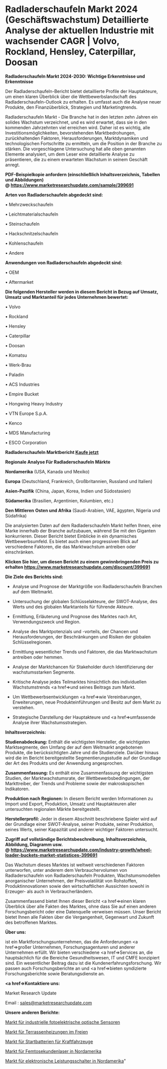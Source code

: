 # Radladerschaufeln Markt 2024 (Geschäftswachstum) Detaillierte Analyse der aktuellen Industrie mit wachsender CAGR | Volvo, Rockland, Hensley, Caterpillar, Doosan

<strong>Radladerschaufeln Markt 2024-2030: Wichtige Erkenntnisse und Erkenntnisse</strong>

Der Radladerschaufeln-Bericht bietet detaillierte Profile der Hauptakteure, um einen klaren Überblick über die Wettbewerbslandschaft des Radladerschaufeln-Outlook zu erhalten. Es umfasst auch die Analyse neuer Produkte, den Finanzüberblick, Strategien und Marketingtrends.

Radladerschaufeln Markt - Die Branche hat in den letzten zehn Jahren ein solides Wachstum verzeichnet, und es wird erwartet, dass sie in den kommenden Jahrzehnten viel erreichen wird. Daher ist es wichtig, alle Investitionsmöglichkeiten, bevorstehenden Marktbedrohungen, zurückhaltenden Faktoren, Herausforderungen, Marktdynamiken und technologischen Fortschritte zu ermitteln, um die Position in der Branche zu stärken. Die vorgeschlagene Untersuchung hat alle oben genannten Elemente analysiert, um dem Leser eine detaillierte Analyse zu präsentieren, die zu einem erwarteten Wachstum in seinem Geschäft anregt.

<strong><b>PDF-Beispielkopie anfordern (einschließlich Inhaltsverzeichnis, Tabellen und Abbildungen) @ </b></strong><strong><a href=https://www.marketresearchupdate.com/sample/399691><strong>https://www.marketresearchupdate.com/sample/399691</u></a></strong></strong>

<strong>Arten von Radladerschaufeln abgedeckt sind:</strong>

• Mehrzweckschaufeln

• Leichtmaterialschaufeln

• Steinschaufeln

• Hackschnitzelschaufeln

• Kohlenschaufeln

• Andere

<strong>Anwendungen von Radladerschaufeln abgedeckt sind:</strong>

• OEM

• Aftermarket

<strong>Die folgenden Hersteller werden in diesem Bericht in Bezug auf Umsatz, Umsatz und Marktanteil für jedes Unternehmen bewertet:</strong>

• Volvo

• Rockland

• Hensley

• Caterpillar

• Doosan

• Komatsu

• Werk-Brau

• Paladin

• ACS Industries

• Empire Bucket

• Hongwing Heavy Industry

• VTN Europe S.p.A.

• Kenco

• MDS Manufacturing

• ESCO Corporation

<strong>Radladerschaufeln Marktbericht <a href=https://www.marketresearchupdate.com/buynow/399691>Kaufe jetzt</a></strong>

<strong>Regionale Analyse Für Radladerschaufeln Märkte</strong>

<strong>Nordamerika</strong> (USA, Kanada und Mexiko)

<strong>Europa</strong> (Deutschland, Frankreich, Großbritannien, Russland und Italien)

<strong>Asien-Pazifik</strong> (China, Japan, Korea, Indien und Südostasien)

<strong>Südamerika</strong> (Brasilien, Argentinien, Kolumbien, etc.)

<strong>Den Mittleren</strong> <strong>Osten und Afrika</strong> (Saudi-Arabien, VAE, ägypten, Nigeria und Südafrika)

Die analysierten Daten auf dem Radladerschaufeln Markt helfen Ihnen, eine Marke innerhalb der Branche aufzubauen, während Sie mit den Giganten konkurrieren. Dieser Bericht bietet Einblicke in ein dynamisches Wettbewerbsumfeld. Es bietet auch einen progressiven Blick auf verschiedene Faktoren, die das Marktwachstum antreiben oder einschränken.

<strong>Klicken Sie hier, um diesen Bericht zu einem gewinnbringenden Preis zu erhalten
</strong><strong><a href=https://www.marketresearchupdate.com/discount/399691>https://www.marketresearchupdate.com/discount/399691</b></u></strong></a>

<strong>Die Ziele des Berichts sind:</strong>

- Analyse und Prognose der Marktgröße von Radladerschaufeln Branchen auf dem Weltmarkt.

- Untersuchung der globalen Schlüsselakteure, der SWOT-Analyse, des Werts und des globalen Marktanteils für führende Akteure.

- Ermittlung, Erläuterung und Prognose des Marktes nach Art, Verwendungszweck und Region.

- Analyse des Marktpotenzials und -vorteils, der Chancen und Herausforderungen, der Beschränkungen und Risiken der globalen Schlüsselregionen.

- Ermittlung wesentlicher Trends und Faktoren, die das Marktwachstum antreiben oder hemmen.

- Analyse der Marktchancen für Stakeholder durch Identifizierung der wachstumsstarken Segmente.

- Kritische Analyse jedes Teilmarktes hinsichtlich des individuellen Wachstumstrends <a href=>und</a> seines Beitrags zum Markt.

- Um Wettbewerbsentwicklungen <a href=>wie</a> Vereinbarungen, Erweiterungen, neue Produkteinführungen und Besitz auf dem Markt zu verstehen.

- Strategische Darstellung der Hauptakteure und <a href=>umfas</a>sende Analyse ihrer Wachstumsstrategien.

<strong>Inhaltsverzeichnis:</strong>

<strong>Studienabdeckung:</strong> Enthält die wichtigsten Hersteller, die wichtigsten Marktsegmente, den Umfang der auf dem Weltmarkt angebotenen Produkte, die berücksichtigten Jahre und die Studienziele. Darüber hinaus wird die im Bericht bereitgestellte Segmentierungsstudie auf der Grundlage der Art des Produkts und der Anwendung angesprochen.

<strong>Zusammenfassung:</strong> Es enthält eine Zusammenfassung der wichtigsten Studien, der Marktwachstumsrate, der Wettbewerbsbedingungen, der Markttreiber, der Trends und Probleme sowie der makroskopischen Indikatoren.

<strong>Produktion nach Regionen:</strong> In diesem Bericht werden Informationen zu Import und Export, Produktion, Umsatz und Hauptakteuren aller untersuchten regionalen Märkte bereitgestellt.

<strong>Herstellerprofil:</strong> Jeder in diesem Abschnitt beschriebene Spieler wird auf der Grundlage einer SWOT-Analyse, seiner Produkte, seiner Produktion, seines Werts, seiner Kapazität und anderer wichtiger Faktoren untersucht.

<strong><b>Zugriff auf vollständige Berichtsbeschreibung, Inhaltsverzeichnis, Abbildung, Diagramm usw. @ </b></strong><strong><a href=https://www.marketresearchupdate.com/industry-growth/wheel-loader-buckets-market-statistices-399691>https://www.marketresearchupdate.com/industry-growth/wheel-loader-buckets-market-statistices-399691</a></strong>

Das Wachstum dieses Marktes ist weltweit verschiedenen Faktoren unterworfen, unter anderem dem Verbrauchervolumen von Radladerschaufeln von Radladerschaufeln Produkten, Wachstumsmodellen anorganischer Unternehmen, der Preisvolatilität von Rohstoffen, Produktinnovationen sowie den wirtschaftlichen Aussichten sowohl in Erzeuger- als auch in Verbraucherländern.

Zusammenfassend bietet Ihnen dieser Bericht <a href=>einen</a> klaren Überblick über alle Fakten des Marktes, ohne dass Sie auf einen anderen Forschungsbericht oder eine Datenquelle verweisen müssen. Unser Bericht bietet Ihnen alle Fakten über die Vergangenheit, Gegenwart und Zukunft des betroffenen Marktes.

<strong>Über uns:</strong>

 ist ein Marktforschungsunternehmen, das die Anforderungen <a href=>großer</a> Unternehmen, Forschungsagenturen und anderer Unternehmen erfüllt. Wir bieten verschiedene <a href=>Services</a> an, die hauptsächlich für die Bereiche Gesundheitswesen, IT und CMFE konzipiert sind. Ein wesentlicher Beitrag dazu ist die Kundenerfahrungsforschung. Wir passen auch Forschungsberichte an und <a href=>bieten</a> syndizierte Forschungsberichte sowie Beratungsdienste an.

<strong><a href=>Kontaktiere uns:</a></strong>

Market Research Update

Email : sales@marketresearchupdate.com

<strong>Unsere anderen Berichte:</strong>

<a href=https://www.linkedin.com/pulse/industrial-photoelectric-optical-sensors-market-analysis>Markt für industrielle fotoelektrische optische Sensoren</a>

<a href=https://www.linkedin.com/pulse/outdoor-patio-heaters-market-size-analysis-leading-manufacturers>Markt für Terrassenheizungen im Freien</a>

<a href=https://www.linkedin.com/pulse/automotive-starting-battery-market-2023-analysis-growth>Markt für Startbatterien für Kraftfahrzeuge</a>

<a href=https://www.linkedin.com/pulse/north-america-femtosecond-lasers-market-witness>Markt für Femtosekundenlaser in Nordamerika</a>

<a href=https://www.linkedin.com/pulse/north-america-electronic-circuit-breaker-market>Markt für elektronische Leistungsschalter in Nordamerika</a>"

